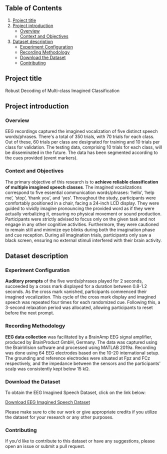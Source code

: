 ## Table of Contents
1. [Project title](#project-title)
2. [Project introduction](#project-introduction)
   - [Overview](#overview)
   - [Context and Objectives](#context-and-objectives)
3. [Dataset description](#dataset-description)
   - [Experiment Configuration](#experiment-configuration)
   - [Recording Methodology](#recording-methodology)
   - [Download the Dataset](#download-the-dataset)
   - [Contributing](#contributing)

## Project title
Robust Decoding of Multi-class Imagined Classification

## Project introduction
### **Overview**

EEG recordings captured the imagined vocalization of five distinct speech words/phrases. There's a total of 350 trials, with 70 trials for each class. Out of these, 60 trials per class are designated for training and 10 trials per class for validation. The testing data, comprising 10 trials for each class, will be disseminated in the future. The data has been segmented according to the cues provided (event markers).

### **Context and Objectives**

The primary objective of this research is to **achieve reliable classification of multiple imagined speech classes**. The imagined vocalizations correspond to five essential communication words/phrases: ‘hello’, ‘help me’, ‘stop’, ‘thank you’, and ‘yes’. Throughout the study, participants were comfortably positioned in a chair, facing a 24-inch LCD display. They were guided to vividly imagine pronouncing the provided word as if they were actually verbalizing it, ensuring no physical movement or sound production. Participants were strictly advised to focus only on the given task and not engage in any other cognitive activities. Furthermore, they were cautioned to remain still and minimize eye blinks during both the imagination phase and cue reception. During all imagination trials, participants only saw a black screen, ensuring no external stimuli interfered with their brain activity.

## Dataset description
### **Experiment Configuration**

**Auditory prompts** of the five words/phrases played for 2 seconds, succeeded by a cross mark displayed for a duration between 0.8-1.2 seconds. As the cross mark vanished, participants commenced their imagined vocalization. This cycle of the cross mark display and imagined speech was repeated four times for each randomized cue. Following this, a 3-second relaxation period was allocated, allowing participants to reset before the next prompt.

### **Recording Methodology**

**EEG data collection** was facilitated by a BrainAmp EEG signal amplifier, produced by BrainProduct GmbH, Germany. The data was captured using the BrainVision software and processed using MATLAB 2019a. Recording was done using 64 EEG electrodes based on the 10-20 international setup. The grounding and reference electrodes were situated at Fpz and FCz respectively, and the impedance between the sensors and the participants' scalp was consistently kept below 15 kΩ.

### **Download the Dataset**

To obtain the EEG Imagined Speech Dataset, click on the link below:

[Download EEG Imagined Speech Dataset](https://drive.google.com/drive/folders/1SB5yMIoxsRS42cfKpZC3lXvxJNvGhn2k?usp=drive_link)

Please make sure to cite our work or give appropriate credits if you utilize the dataset for your research or any other purposes.

### **Contributing**

If you'd like to contribute to this dataset or have any suggestions, please open an issue or submit a pull request.
